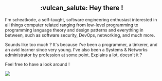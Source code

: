 <h2 align="center">:vulcan_salute: Hey there !</h2>

I'm scheatkode, a self-taught, software engineering enthusiast  interested  in
all things computer related ranging from low-level programming to  programming
language theory and  design  patterns  and  everything  in  between,  such  as
software security, DevOps, networking, and much more.

Sounds like too much ? It's because I've been a programmer, a tinkerer, and an
avid  learner  since  very  young.  I've  also  been  a  Systems  &   Networks
administrator by profession at some point. Explains a lot, doesn't it ?

Feel free to have a look around !

<img align="center" src="https://gist.githubusercontent.com/scheatkode/e6dd6a6b982476c9fed0cfd448357f41/raw/607c1a3e6f35ca516c9f59e54ed9e9fd6793ea3d/github-metrics.svg" />
